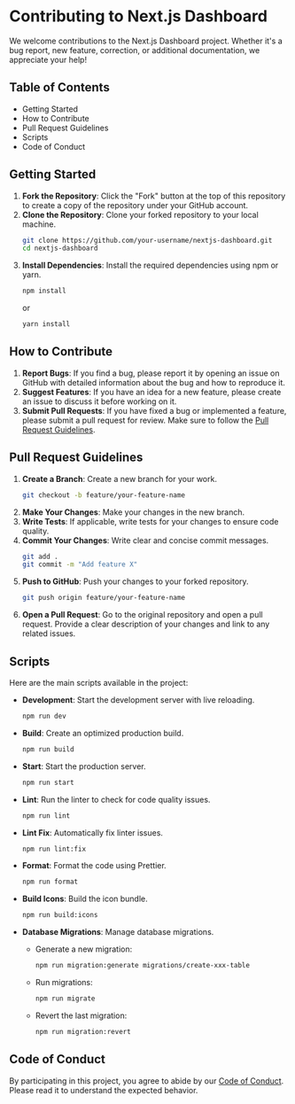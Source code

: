 # Contributing to Next.js Dashboard

We welcome contributions to the Next.js Dashboard project. Whether it's a bug report, new feature, correction, or additional documentation, we appreciate your help!

## Table of Contents

- Getting Started
- How to Contribute
- Pull Request Guidelines
- Scripts
- Code of Conduct

## Getting Started

1. **Fork the Repository**: Click the "Fork" button at the top of this repository to create a copy of the repository under your GitHub account.
2. **Clone the Repository**: Clone your forked repository to your local machine.
    ```bash
    git clone https://github.com/your-username/nextjs-dashboard.git
    cd nextjs-dashboard
    ```
3. **Install Dependencies**: Install the required dependencies using npm or yarn.
    ```bash
    npm install
    ```
    or
    ```bash
    yarn install
    ```

## How to Contribute

1. **Report Bugs**: If you find a bug, please report it by opening an issue on GitHub with detailed information about the bug and how to reproduce it.
2. **Suggest Features**: If you have an idea for a new feature, please create an issue to discuss it before working on it.
3. **Submit Pull Requests**: If you have fixed a bug or implemented a feature, please submit a pull request for review. Make sure to follow the [Pull Request Guidelines](#pull-request-guidelines).

## Pull Request Guidelines

1. **Create a Branch**: Create a new branch for your work.
    ```bash
    git checkout -b feature/your-feature-name
    ```
2. **Make Your Changes**: Make your changes in the new branch.
3. **Write Tests**: If applicable, write tests for your changes to ensure code quality.
4. **Commit Your Changes**: Write clear and concise commit messages.
    ```bash
    git add .
    git commit -m "Add feature X"
    ```
5. **Push to GitHub**: Push your changes to your forked repository.
    ```bash
    git push origin feature/your-feature-name
    ```
6. **Open a Pull Request**: Go to the original repository and open a pull request. Provide a clear description of your changes and link to any related issues.

## Scripts

Here are the main scripts available in the project:

- **Development**: Start the development server with live reloading.
    ```bash
    npm run dev
    ```

- **Build**: Create an optimized production build.
    ```bash
    npm run build
    ```

- **Start**: Start the production server.
    ```bash
    npm run start
    ```

- **Lint**: Run the linter to check for code quality issues.
    ```bash
    npm run lint
    ```

- **Lint Fix**: Automatically fix linter issues.
    ```bash
    npm run lint:fix
    ```

- **Format**: Format the code using Prettier.
    ```bash
    npm run format
    ```

- **Build Icons**: Build the icon bundle.
    ```bash
    npm run build:icons
    ```

- **Database Migrations**: Manage database migrations.
    - Generate a new migration:
        ```bash
        npm run migration:generate migrations/create-xxx-table
        ```
    - Run migrations:
        ```bash
        npm run migrate
        ```
    - Revert the last migration:
        ```bash
        npm run migration:revert
        ```

## Code of Conduct

By participating in this project, you agree to abide by our [Code of Conduct](CODE_OF_CONDUCT.md). Please read it to understand the expected behavior.
